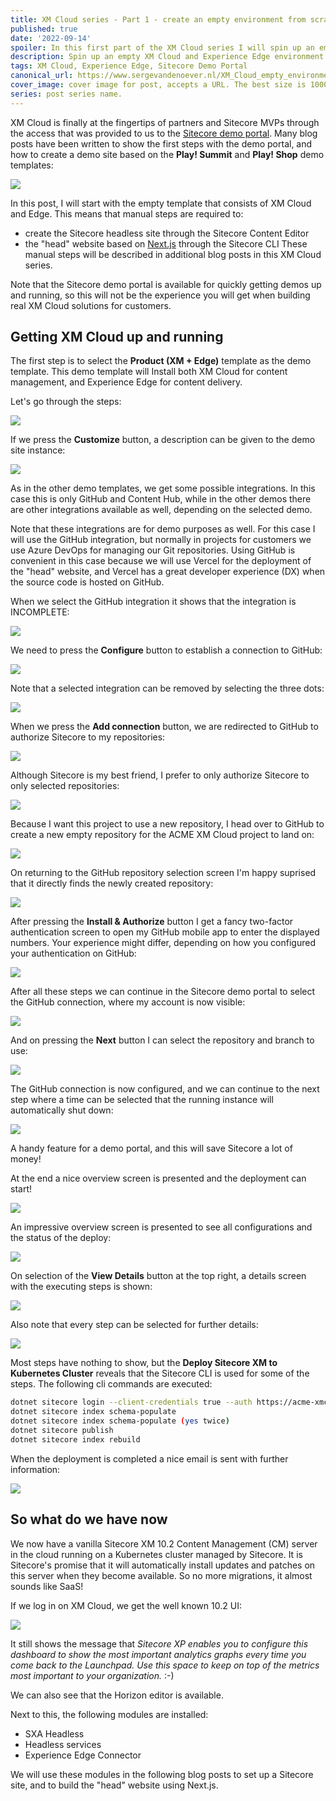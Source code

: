 ```yaml
---
title: XM Cloud series - Part 1 - create an empty environment from scratch with the demo portal
published: true
date: '2022-09-14'
spoiler: In this first part of the XM Cloud series I will spin up an empty environment using the Sitecore demo portal. I will guide you through all required steps, so everything is prepared to take the next steps of creating a Sitecore headless site, a "head" website using Next.js, and utilizing Experience Edge for content delivery. 
description: Spin up an empty XM Cloud and Experience Edge environment.
tags: XM Cloud, Experience Edge, Sitecore Demo Portal
canonical_url: https://www.sergevandenoever.nl/XM_Cloud_empty_environment/
cover_image: cover image for post, accepts a URL. The best size is 1000 x 420.
series: post series name.
---
```

XM Cloud is finally at the fingertips of partners and Sitecore MVPs through the access that was provided to us to the [Sitecore demo portal](https://portal.sitecoredemo.com/). Many blog posts have been written to show the first steps with the demo portal, and how to create a demo site based on the **Play! Summit** and **Play! Shop** demo templates:

![](XM_Cloud_empty_environment/demotemplates.png)

In this post, I will start with the empty template that consists of XM Cloud and Edge. This means that manual steps are required to:
- create the Sitecore headless site through the Sitecore Content Editor
- the "head" website based on [Next.js](https://nextjs.org/) through the Sitecore CLI
These manual steps will be described in additional blog posts in this XM Cloud series.

Note that the Sitecore demo portal is available for quickly getting demos up and running, so this will not be the experience you will get when building real XM Cloud solutions for customers.

## Getting XM Cloud up and running

The first step is to select the **Product (XM + Edge)** template as the demo template. This demo template will Install both XM Cloud for content management, and Experience Edge for content delivery.

Let's go through the steps:

![](XM_Cloud_empty_environment/general-info.png)

If we press the **Customize** button, a description can be given to the demo site instance:

![](XM_Cloud_empty_environment/general-info-customize.png)

As in the other demo templates, we get some possible integrations. In this case this is only GitHub and Content Hub, while in the other demos there are other integrations available as well, depending on the selected demo.

Note that these integrations are for demo purposes as well. For this case I will use the GitHub integration, but normally in projects for customers we use Azure DevOps for managing our Git repositories. Using GitHub is convenient in this case because we will use Vercel for the deployment of the "head" website, and Vercel has a great developer experience (DX) when the source code is hosted on GitHub.

When we select the GitHub integration it shows that the integration is INCOMPLETE:

![](XM_Cloud_empty_environment/GitHub-incomplete-integration.png)

We need to press the **Configure** button to establish a connection to GitHub:

![](XM_Cloud_empty_environment/github-connection-needed.png)

Note that a selected integration can be removed by selecting the three dots:

![](XM_Cloud_empty_environment/delete-integration.png)

When we press the **Add connection** button, we are redirected to GitHub to authorize Sitecore to my repositories:

![](XM_Cloud_empty_environment/GitHub-select-repository-part-1.png)

Although Sitecore is my best friend, I prefer to only authorize Sitecore to only selected repositories:

![](XM_Cloud_empty_environment/GitHub-select-repository-part-2.png)

Because I want this project to use a new repository, I head over to GitHub to create a new empty repository for the ACME XM Cloud project to land on:

![](XM_Cloud_empty_environment/GitHub-new-repository.png)

On returning to the GitHub repository selection screen I'm happy suprised that it directly finds the newly created repository:

![](XM_Cloud_empty_environment/GitHub-select-repository-part-3.png)

After pressing the **Install & Authorize** button I get a fancy two-factor authentication screen to open my GitHub mobile app to enter the displayed numbers. Your experience might differ, depending on how you configured your authentication on GitHub:

![](XM_Cloud_empty_environment/GitHub-Install-And-Authorize.png)

After all these steps we can continue in the Sitecore demo portal to select the GitHub connection, where my account is now visible:

![](XM_Cloud_empty_environment/select-GitHub-connection.png)

And on pressing the **Next** button I can select the repository and branch to use:

![](XM_Cloud_empty_environment/select-GitHub-repository-and-branch.png)

The GitHub connection is now configured, and we can continue to the next step where a time can be selected that the running instance will automatically shut down:

![](XM_Cloud_empty_environment/schedule-management9.png)

A handy feature for a demo portal, and this will save Sitecore a lot of money!

At the end a nice overview screen is presented and the deployment can start!

![](XM_Cloud_empty_environment/overview-and-deploy.png)

An impressive overview screen is presented to see all configurations and the status of the deploy:

![](XM_Cloud_empty_environment/deployment-in-progress.png)

On selection of the **View Details** button at the top right, a details screen with the executing steps is shown:

![](XM_Cloud_empty_environment/deployment-details.png)

Also note that every step can be selected for further details:

![](XM_Cloud_empty_environment/deploymwent-details-DNS.png)

Most steps have nothing to show, but the **Deploy Sitecore XM to Kubernetes Cluster** reveals that the Sitecore CLI is used for some of the steps. The following cli commands are executed:

```bash
dotnet sitecore login --client-credentials true --auth https://acme-xmcloud-id.sitecoredemo.com --cm https://acme-xmcloud-cm.sitecoredemo.com --allow-write true --client-id "Demo_Automation" --client-secret "xxxx" -t
dotnet sitecore index schema-populate
dotnet sitecore index schema-populate (yes twice)
dotnet sitecore publish
dotnet sitecore index rebuild
```

When the deployment is completed a nice email is sent with further information:

![](XM_Cloud_empty_environment/completion-email.png)

## So what do we have now

We now have a vanilla Sitecore XM 10.2 Content Management (CM) server in the cloud running on a Kubernetes cluster managed by Sitecore. It is Sitecore's promise that it will automatically install updates and patches on this server when they become available. So no more migrations, it almost sounds like SaaS!

If we log in on XM Cloud, we get the well known 10.2 UI:

![](XM_Cloud_empty_environment/Sitecore-XM-start-screen.png)

It still shows the message that *Sitecore XP enables you to configure this dashboard to show the most important analytics graphs every time you come back to the Launchpad. Use this space to keep on top of the metrics most important to your organization.* :-)

We can also see that the Horizon editor is available.

Next to this, the following modules are installed:
- SXA Headless
- Headless services
- Experience Edge Connector

We will use these modules in the following blog posts to set up a Sitecore site, and to build the "head" website using Next.js.